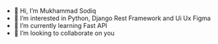 - 👋 Hi, I’m Mukhammad Sodiq
- 👀 I’m interested in Python, Django Rest Framework and Ui Ux Figma
- 🌱 I’m currently learning Fast API
- 💞️ I’m looking to collaborate on you


<!---
Nuraliyev2010/Nuraliyev2010 is a ✨ special ✨ repository because its `README.md` (this file) appears on your GitHub profile.
You can click the Preview link to take a look at your changes.
--->
